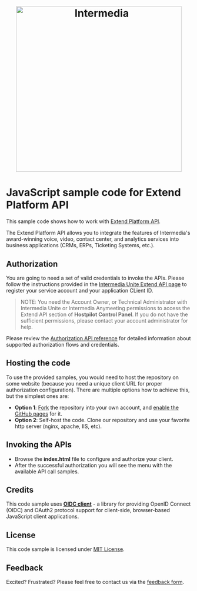 <h1 align="center">
  <a href="https://developer.intermedia.com/">
    <img alt="Intermedia" title="Intermedia" src="https://developer.intermedia.com/assets/images/logo-beta.svg" width="450">
  </a>
</h1>

# JavaScript sample code for Extend Platform API

  This sample code shows how to work with <a href="https://developer.intermedia.com/index.html">Extend Platform API</a>.
  
  The Extend Platform API allows you to integrate the features of Intermedia's award-winning voice, video, contact center, and analytics services into business applications (CRMs, ERPs, Ticketing Systems, etc.).

## Authorization

   You are going to need a set of valid credentials to invoke the APIs. Please follow the instructions provided in the [Intermedia Unite Extend API page](https://kb.intermedia.net/article/63780) to register your service account and your application CLient ID.

   > NOTE: You need the Account Owner, or Technical Administrator with Intermedia Unite or Intermedia Anymeeting permissions to access the Extend API section of **Hostpilot Control Panel**. If you do not have the sufficient permissions, please contact your account administrator for help.

   Please review the [Authorization API reference](https://developer.intermedia.com/api/spec/calling/index.html#dev-guide-auth-guide) for detailed information about supported authorization flows and credentials.

## Hosting the code

  To use the provided samples, you would need to host the repository on some website (because you need a unique client URL for proper authorization configuration). There are multiple options how to achieve this, but the simplest ones are:

* **Option 1**: [Fork](https://github.com/intermedia-net/extend-api-samples/fork) the repository into your own account, and [enable the GitHub pages](https://docs.github.com/en/pages/getting-started-with-github-pages/creating-a-github-pages-site) for it.
* **Option 2**: Self-host the code. Clone our repository and use your favorite http server (nginx, apache, IIS, etc).

## Invoking the APIs

* Browse the **index.html** file to configure and authorize your client.
* After the successful authorization you will see the menu with the available API call samples.

## Credits

  This code sample uses [**OIDC client**](https://github.com/IdentityModel/oidc-client-js) - a library for providing OpenID Connect (OIDC) and OAuth2 protocol support for client-side, browser-based JavaScript client applications.

## License

  This code sample is licensed under [MIT License](https://github.com/intermedia-net/extend-api-samples/blob/main/LICENSE).

## Feedback

  Excited? Frustrated? Please feel free to contact us via the [feedback form](https://developer.intermedia.com/articles/feedback.html).
